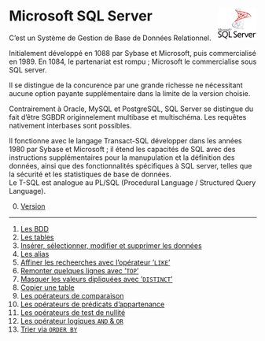 # **Microsoft SQL Server** <a href="https://github.com/MiKL5/Business_Intelligence/"> <img src="assets/Microsoft_SQL_Server.svg" alt="SQL Server" align="right" height="64px"> </a>
C’est un Système de Gestion de Base de Données Relationnel.

Initialement développé en 1088 par Sybase et Microsoft, puis commercialisé en 1989. En 1084, le partenariat est rompu ; Microsoft le commercialise sous SQL server.

Il se distingue de la concurence par une grande richesse ne nécessitant aucune option payante supplémentaire dans la limite de la version choisie.

Contrairement à Oracle, MySQL et PostgreSQL, SQL Server se distingue du fait d’être SGBDR originnelement multibase et multischéma. Les requêtes nativement interbases sont possibles.

Il fonctionne avec le langage Transact-SQL développer dans les années 1980 par Sybase et Microsoft ; il étend les capacités de SQL avec des instructions supplémentaires pour la manupulation et la définition des données, ainsi que des fonctionnalités spécifiques à SQL server, telles que la sécurité et les statistiques de base de données.  
Le T-SQL est analogue au PL/SQL (Procedural Language / Structured Query Language).

0. [Version](sqlServer/version)
---
1. [Les BDD](sqlServer/datasets)  
1. [Les tables](sqlServer/tables)  
1. [Insérer, sélectionner, modifier et supprimer les données](sqlServer/insert)    
1. [Les alias](sqlServer/part1)  
1. [Affiner les recheerches avec l’opérateur ’`LIKE`’](sqlServer/part1)  
1. [Remonter quelques lignes avec ’`TOP`’](sqlServer/part1)  
1. [Masquer les valeurs dipliquées avec ’`DISTINCT`’](sqlServer/part1)  
1. [Copier une table](sqlServer/part1)  
1. [Les opérateurs de comparaison](sqlServer/part1)  
1. [Les opérateurs de prédicats d’appartenance](sqlServer/part1)  
1. [Les opérateurs de test de nullité](sqlServer/part1)  
1. [Les opérateur logiques `AND` & `OR`](sqlServer/part2)  
1. [Trier via `ORDER BY`](sqlServer/part2)  